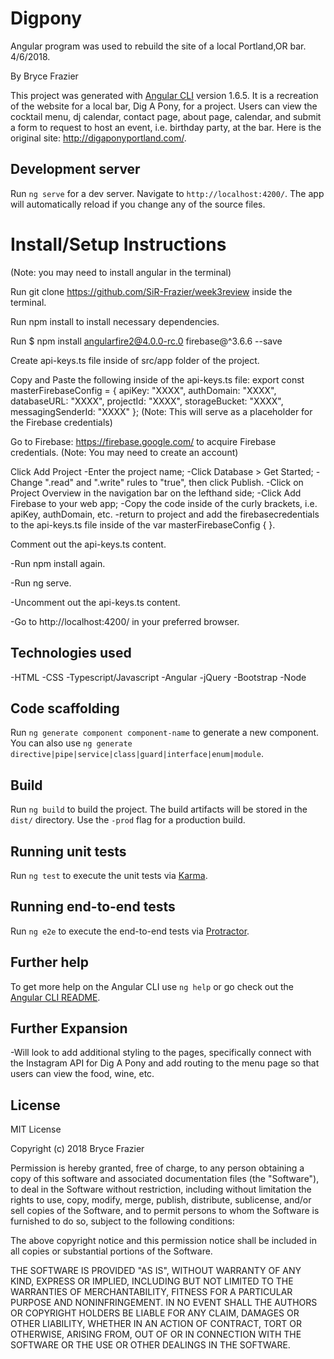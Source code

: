 # Digpony

Angular program was used to rebuild the site of a local Portland,OR bar. 4/6/2018.

By Bryce Frazier

This project was generated with [Angular CLI](https://github.com/angular/angular-cli) version 1.6.5. It is a recreation of the website for a local bar, Dig A Pony, for a project. Users can view the cocktail menu, dj calendar, contact page, about page, calendar, and submit a form to request to host an event, i.e. birthday party, at the bar.  Here is the original site: http://digaponyportland.com/.

## Development server

Run `ng serve` for a dev server. Navigate to `http://localhost:4200/`. The app will automatically reload if you change any of the source files.

# Install/Setup Instructions

(Note: you may need to install angular in the terminal)

Run git clone https://github.com/SiR-Frazier/week3review inside the terminal.

Run npm install to install necessary dependencies.

Run $ npm install angularfire2@4.0.0-rc.0 firebase@^3.6.6 --save

Create api-keys.ts file inside of src/app folder of the project.

Copy and Paste the following inside of the api-keys.ts file:
    export const masterFirebaseConfig = {
    apiKey: "XXXX",
    authDomain: "XXXX",
    databaseURL: "XXXX",
    projectId: "XXXX",
    storageBucket: "XXXX",
    messagingSenderId: "XXXX"
    };
(Note: This will serve as a placeholder for the Firebase credentials)

Go to Firebase: https://firebase.google.com/ to acquire Firebase credentials. (Note: You may need to create an account)

Click Add Project
  -Enter the project name;
  -Click Database > Get Started;
  -Change ".read" and ".write" rules to "true", then click Publish.
  -Click on Project Overview in the navigation bar on the lefthand side;
  -Click Add Firebase to your web app;
  -Copy the code inside of the curly brackets, i.e. apiKey, authDomain, etc.
  -return to project and add the firebasecredentials to the api-keys.ts file inside of the var masterFirebaseConfig { }.

Comment out the api-keys.ts content.  

-Run npm install again.

-Run ng serve.

-Uncomment out the api-keys.ts content.

-Go to http://localhost:4200/ in your preferred browser.

## Technologies used

-HTML
-CSS
-Typescript/Javascript
-Angular
-jQuery
-Bootstrap
-Node

## Code scaffolding

Run `ng generate component component-name` to generate a new component. You can also use `ng generate directive|pipe|service|class|guard|interface|enum|module`.

## Build

Run `ng build` to build the project. The build artifacts will be stored in the `dist/` directory. Use the `-prod` flag for a production build.

## Running unit tests

Run `ng test` to execute the unit tests via [Karma](https://karma-runner.github.io).

## Running end-to-end tests

Run `ng e2e` to execute the end-to-end tests via [Protractor](http://www.protractortest.org/).

## Further help

To get more help on the Angular CLI use `ng help` or go check out the [Angular CLI README](https://github.com/angular/angular-cli/blob/master/README.md).

## Further Expansion
-Will look to add additional styling to the pages, specifically connect with the Instagram API for Dig A Pony and add routing to the menu page so that users can view the food, wine, etc.

## License

MIT License

Copyright (c) 2018 Bryce Frazier

Permission is hereby granted, free of charge, to any person obtaining a copy of this software and associated documentation files (the "Software"), to deal in the Software without restriction, including without limitation the rights to use, copy, modify, merge, publish, distribute, sublicense, and/or sell copies of the Software, and to permit persons to whom the Software is furnished to do so, subject to the following conditions:

The above copyright notice and this permission notice shall be included in all copies or substantial portions of the Software.

THE SOFTWARE IS PROVIDED "AS IS", WITHOUT WARRANTY OF ANY KIND, EXPRESS OR IMPLIED, INCLUDING BUT NOT LIMITED TO THE WARRANTIES OF MERCHANTABILITY, FITNESS FOR A PARTICULAR PURPOSE AND NONINFRINGEMENT. IN NO EVENT SHALL THE AUTHORS OR COPYRIGHT HOLDERS BE LIABLE FOR ANY CLAIM, DAMAGES OR OTHER LIABILITY, WHETHER IN AN ACTION OF CONTRACT, TORT OR OTHERWISE, ARISING FROM, OUT OF OR IN CONNECTION WITH THE SOFTWARE OR THE USE OR OTHER DEALINGS IN THE SOFTWARE.
